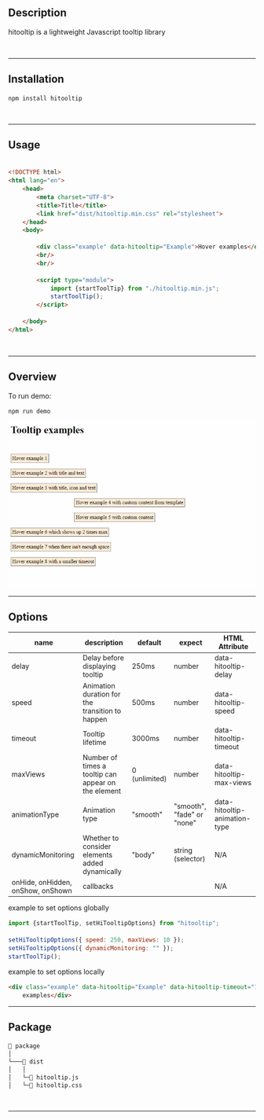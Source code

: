 
## Description

hitooltip is a lightweight Javascript tooltip library

<br/>

---



## Installation

```shell
npm install hitooltip
```

<br/>

---

## Usage

```html

<!DOCTYPE html>
<html lang="en">
    <head>
        <meta charset="UTF-8">
        <title>Title</title>
        <link href="dist/hitooltip.min.css" rel="stylesheet">
    </head>
    <body>
        
        <div class="example" data-hitooltip="Example">Hover examples</div>
        <br/>
        <br/>

        <script type="module">
            import {startToolTip} from "./hitooltip.min.js";
            startToolTip();
        </script>

    </body>
</html>


```

<br/>

---

## Overview

To run demo:

```shell
npm run demo
```

![Demo](https://github.com/thimpat/demos/blob/main/hitooltip/preview.gif)

---

## Options


| name                              | description                                         | default       | expect                      | HTML Attribute                |
|-----------------------------------|-----------------------------------------------------|---------------|-----------------------------|-------------------------------|
| delay                             | Delay before displaying tooltip                     | 250ms         | number                      | data-hitooltip-delay          |
| speed                             | Animation duration for the transition to happen     | 500ms         | number                      | data-hitooltip-speed          |
| timeout                           | Tooltip lifetime                                    | 3000ms        | number                      | data-hitooltip-timeout        |
| maxViews                          | Number of times a tooltip can appear on the element | 0 (unlimited) | number                      | data-hitooltip-max-views      |
| animationType                     | Animation type                                      | "smooth"      | "smooth", "fade" or "none"  | data-hitooltip-animation-type |
| dynamicMonitoring                 | Whether to consider elements added dynamically      | "body"        | string (selector)           | N/A                           |
| onHide, onHidden, onShow, onShown | callbacks                                           |               |                             | N/A                           |


example to set options globally

```javascript
import {startToolTip, setHiTooltipOptions} from "hitooltip";

setHiTooltipOptions({ speed: 250, maxViews: 10 });
setHiTooltipOptions({ dynamicMonitoring: "" });
startToolTip();
```

example to set options locally

```html
<div class="example" data-hitooltip="Example" data-hitooltip-timeout="10000" data-hitooltip-max-views="2">Hover 
    examples</div>
```

---

## Package

```
📁 package                
│
└───📁 dist
│   │
│   └─📝 hitooltip.js         
│   └─📝 hitooltip.css         

```

<br/>

---


